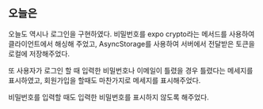 ## 오늘은

오늘도 역시나 로그인을 구현하였다. 비밀번호를 expo crypto라는 메서드를 사용하여 클라이언트에서 해싱해 주었고, AsyncStorage를 사용하여 서버에서 전달받은 토큰을 로컬에 저장해주었다.

또 사용자가 로그인 할 때 입력한 비밀번호나 이메일이 틀렸을 경우 틀렸다는 메세지를 표시하였고, 회원가입을 할때도 마찬가지로 메세지를 표시해주었다.

비밀번호를 입력할 때도 입력한 비밀번호를 표시하지 않도록 해주었다.

